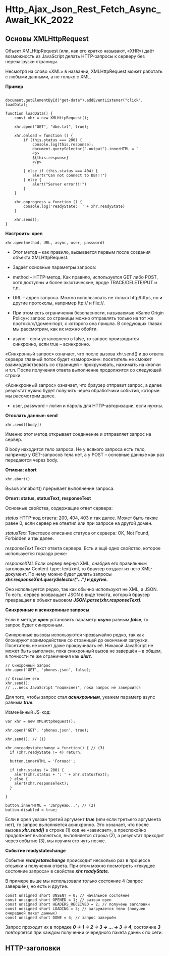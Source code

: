 # Http_Ajax_Json_Rest_Fetch_Async_Await_KK_2022



## Основы XMLHttpRequest


Объект XMLHttpRequest (или, как его кратко называют, «XHR») даёт возможность из JavaScript делать HTTP-запросы к серверу без перезагрузки страницы.

Несмотря на слово «XML» в названии, XMLHttpRequest может работать с любыми данными, а не только с XML.

**Пример**

```

document.getElementById("get-data").addEventListener("click", loadData);

function loadData() {
    const xhr = new XMLHttpRequest();

    xhr.open("GET", "dbe.txt", true);

    xhr.onload = function () {
        if (this.status === 200) {
            console.log(this.response);
            document.querySelector(".output").innerHTML = `
            <p>
            ${this.response}
            </p>
            `
        } else if (this.status === 404) {
            alert("Can not connect to DB!!!")
        } else {
            alert("Server error!!!")
        }
    }

    xhr.onprogress = function () {
        console.log('readyState:  ' + xhr.readyState)
    }

    xhr.send();
}
```


**Настроить: open**

```
xhr.open(method, URL, async, user, password)
```

- Этот метод – как правило, вызывается первым после создания объекта XMLHttpRequest.

- Задаёт основные параметры запроса:

- method – HTTP-метод. Как правило, используется GET либо POST, хотя доступны и более экзотические, вроде TRACE/DELETE/PUT и т.п.

- URL – адрес запроса. Можно использовать не только http/https, но и другие протоколы, например ftp:// и file://.

- При этом есть ограничения безопасности, называемые «Same Origin Policy»: запрос со страницы можно отправлять только на тот же протокол://домен:порт, с которого она пришла. В следующих главах мы рассмотрим, как их можно обойти.

- async – если установлено в false, то запрос производится синхронно, если true – асинхронно.

«Синхронный запрос» означает, что после вызова xhr.send() и до ответа сервера главный поток будет «заморожен»: посетитель не сможет взаимодействовать со страницей – прокручивать, нажимать на кнопки и т.п. После получения ответа выполнение продолжится со следующей строки.

«Асинхронный запрос» означает, что браузер отправит запрос, а далее результат нужно будет получить через обработчики событий, которые мы рассмотрим далее.

- user, password – логин и пароль для HTTP-авторизации, если нужны.


**Отослать данные: send**

```
xhr.send([body])
```

Именно этот метод открывает соединение и отправляет запрос на сервер.

В body находится тело запроса. Не у всякого запроса есть тело, например у GET-запросов тела нет, а у POST – основные данные как раз передаются через body.


**Отмена: abort**

```
xhr.abort()
```
Вызов xhr.abort() прерывает выполнение запроса.



**Ответ: status, statusText, responseText**

Основные свойства, содержащие ответ сервера:

_status_
HTTP-код ответа: 200, 404, 403 и так далее. Может быть также равен 0, если сервер не ответил или при запросе на другой домен.



_statusText_
Текстовое описание статуса от сервера: OK, Not Found, Forbidden и так далее.



_responseText_
Текст ответа сервера.
Есть и ещё одно свойство, которое используется гораздо реже:



_responseXML_
Если сервер вернул XML, снабдив его правильным заголовком Content-type: text/xml, то браузер создаст из него XML-документ. По нему можно будет делать запросы **_xhr.responseXml.querySelector("...") и другие._**

Оно используется редко, так как обычно используют не XML, а JSON. То есть, сервер возвращает JSON в виде текста, который браузер превращает в объект вызовом **_JSON.parse(xhr.responseText)._**



**Синхронные и асинхронные запросы**



Если в методе **_open_** установить параметр **_async_** равным **_false_**, то запрос будет синхронным.



Синхронные вызовы используются чрезвычайно редко, так как блокируют взаимодействие со страницей до окончания загрузки. Посетитель не может даже прокручивать её. Никакой JavaScript не может быть выполнен, пока синхронный вызов не завершён – в общем, в точности те же ограничения как **_alert._**

```
// Синхронный запрос
xhr.open('GET', 'phones.json', false);

// Отсылаем его
xhr.send();
// ...весь JavaScript "подвиснет", пока запрос не завершится
```

Для того, чтобы запрос стал **_асинхронным_**, укажем параметр async равным **_true_**.

Изменённый JS-код:

```
var xhr = new XMLHttpRequest();

xhr.open('GET', 'phones.json', true);

xhr.send(); // (1)

xhr.onreadystatechange = function() { // (3)
  if (xhr.readyState != 4) return;

  button.innerHTML = 'Готово!';

  if (xhr.status != 200) {
    alert(xhr.status + ': ' + xhr.statusText);
  } else {
    alert(xhr.responseText);
  }

}

button.innerHTML = 'Загружаю...'; // (2)
button.disabled = true;
```

Если в open указан третий аргумент **_true_** (или если третьего аргумента нет), то запрос выполняется асинхронно. Это означает, что после вызова **_xhr.send()_** в строке (1) код не «зависает», а преспокойно продолжает выполняться, выполняется строка (2), а результат приходит через событие (3), мы изучим его чуть позже.



**Событие readystatechange**


Событие **_readystatechange_** происходит несколько раз в процессе отсылки и получения ответа. При этом можно посмотреть «текущее состояние запроса» в свойстве **_xhr.readyState_**.

В примере выше мы использовали только состояние 4 (запрос завершён), но есть и другие.


```
const unsigned short UNSENT = 0; // начальное состояние
const unsigned short OPENED = 1; // вызван open
const unsigned short HEADERS_RECEIVED = 2; // получены заголовки
const unsigned short LOADING = 3; // загружается тело (получен очередной пакет данных)
const unsigned short DONE = 4; // запрос завершён
```


Запрос проходит их в порядке **_0 → 1 → 2 → 3 → … → 3 → 4_**, состояние **_3_** повторяется при каждом получении очередного пакета данных по сети.



## HTTP-заголовки

